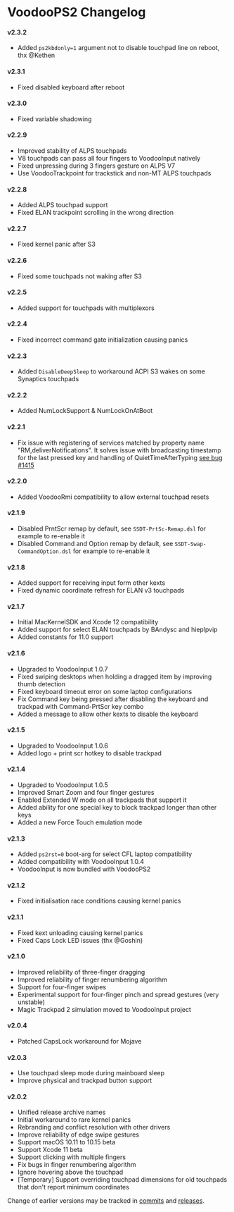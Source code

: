 VoodooPS2 Changelog
============================
#### v2.3.2
- Added `ps2kbdonly=1` argument not to disable touchpad line on reboot, thx @Kethen

#### v2.3.1
- Fixed disabled keyboard after reboot

#### v2.3.0
- Fixed variable shadowing

#### v2.2.9
- Improved stability of ALPS touchpads
- V8 touchpads can pass all four fingers to VoodooInput natively
- Fixed unpressing during 3 fingers gesture on ALPS V7
- Use VoodooTrackpoint for trackstick and non-MT ALPS touchpads

#### v2.2.8
- Added ALPS touchpad support
- Fixed ELAN trackpoint scrolling in the wrong direction

#### v2.2.7
- Fixed kernel panic after S3

#### v2.2.6
- Fixed some touchpads not waking after S3

#### v2.2.5
- Added support for touchpads with multiplexors

#### v2.2.4
- Fixed incorrect command gate initialization causing panics

#### v2.2.3
- Added `DisableDeepSleep` to workaround ACPI S3 wakes on some Synaptics touchpads

#### v2.2.2
- Added NumLockSupport & NumLockOnAtBoot

#### v2.2.1
- Fix issue with registering of services matched by property name "RM,deliverNotifications". It solves issue with broadcasting timestamp for the last pressed key and handling of QuietTimeAfterTyping [see bug #1415](https://github.com/acidanthera/bugtracker/issues/1415) 

#### v2.2.0
- Added VoodooRmi compatibility to allow external touchpad resets

#### v2.1.9
- Disabled PrntScr remap by default, see `SSDT-PrtSc-Remap.dsl` for example to re-enable it
- Disabled Command and Option remap by default, see `SSDT-Swap-CommandOption.dsl` for example to re-enable it

#### v2.1.8
- Added support for receiving input form other kexts
- Fixed dynamic coordinate refresh for ELAN v3 touchpads

#### v2.1.7
- Initial MacKernelSDK and Xcode 12 compatibility
- Added support for select ELAN touchpads by BAndysc and hieplpvip
- Added constants for 11.0 support

#### v2.1.6
- Upgraded to VoodooInput 1.0.7
- Fixed swiping desktops when holding a dragged item by improving thumb detection
- Fixed keyboard timeout error on some laptop configurations
- Fix Command key being pressed after disabling the keyboard and trackpad with Command-PrtScr key combo
- Added a message to allow other kexts to disable the keyboard

#### v2.1.5
- Upgraded to VoodooInput 1.0.6
- Added logo + print scr hotkey to disable trackpad

#### v2.1.4
- Upgraded to VoodooInput 1.0.5
- Improved Smart Zoom and four finger gestures
- Enabled Extended W mode on all trackpads that support it
- Added ability for one special key to block trackpad longer than other keys
- Added a new Force Touch emulation mode

#### v2.1.3
- Added `ps2rst=0` boot-arg for select CFL laptop compatibility
- Added compatibility with VoodooInput 1.0.4
- VoodooInput is now bundled with VoodooPS2

#### v2.1.2
- Fixed initialisation race conditions causing kernel panics

#### v2.1.1
- Fixed kext unloading causing kernel panics
- Fixed Caps Lock LED issues (thx @Goshin)

#### v2.1.0
- Improved reliability of three-finger dragging
- Improved reliability of finger renumbering algorithm
- Support for four-finger swipes
- Experimental support for four-finger pinch and spread gestures (very unstable)
- Magic Trackpad 2 simulation moved to VoodooInput project

#### v2.0.4
- Patched CapsLock workaround for Mojave

#### v2.0.3
- Use touchpad sleep mode during mainboard sleep
- Improve physical and trackpad button support

#### v2.0.2
- Unified release archive names
- Initial workaround to rare kernel panics
- Rebranding and conflict resolution with other drivers
- Improve reliability of edge swipe gestures
- Support macOS 10.11 to 10.15 beta
- Support Xcode 11 beta
- Support clicking with multiple fingers
- Fix bugs in finger renumbering algorithm
- Ignore hovering above the touchpad
- \[Temporary\] Support overriding touchpad dimensions for old touchpads that don't report minimum coordinates

Change of earlier versions may be tracked in [commits](https://github.com/acidanthera/VoodooPS2/commits/master) and [releases](https://github.com/acidanthera/VoodooPS2/releases).
